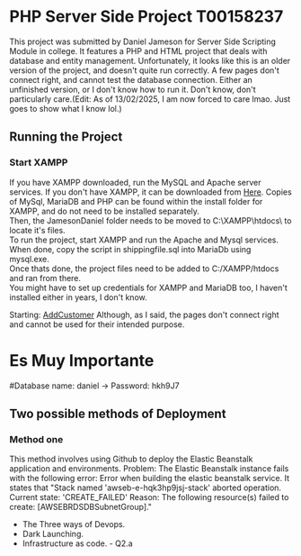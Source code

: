 # PHP Server Side Project T00158237
This project was submitted by Daniel Jameson for Server Side Scripting Module in college. It features a PHP and HTML project that deals with database and entity management.
Unfortunately, it looks like this is an older version of the project, and doesn't quite run correctly. A few pages don't connect right, and cannot test the database connection.
Either an unfinished version, or I don't know how to run it. Don't know, don't particularly care.(Edit: As of 13/02/2025, I am now forced to care lmao. Just goes to show what I know lol.)

## Running the Project
### Start XAMPP
If you have XAMPP downloaded, run the MySQL and Apache server services. If you don't have XAMPP, it can be downloaded from [Here](https://www.apachefriends.org/download.html). Copies of MySql, MariaDB and PHP can be found within the install folder for XAMPP, and do not need to be installed separately.  
Then, the JamesonDaniel folder needs to be moved to C:\XAMPP\htdocs\ to locate it's files.  
To run the project, start XAMPP and run the Apache and Mysql services. When done, copy the script in shippingfile.sql into MariaDb using mysql.exe.  
Once thats done, the project files need to be added to C:/XAMPP/htdocs and ran from there.  
You might have to set up credentials for XAMPP and MariaDB too, I haven't installed either in years, I don't know.

Starting: [AddCustomer](http://localhost/JamesonDaniel/addCustomer/addCustomer.php)
Although, as I said, the pages don't connect right and cannot be used for their intended purpose.

# Es Muy Importante
#Database name: daniel -> Password: hkh9J7

## Two possible methods of Deployment
### Method one
This method involves using Github to deploy the Elastic Beanstalk application and environments.
Problem: The Elastic Beanstalk instance fails with the following error:
Error when building the elastic beanstalk service. It states that "Stack named 'awseb-e-hqk3hp9jsj-stack' aborted operation. Current state: 'CREATE_FAILED' Reason: The following resource(s) failed to create: [AWSEBRDSDBSubnetGroup]."

- The Three ways of Devops.
- Dark Launching.
- Infrastructure as code. - Q2.a